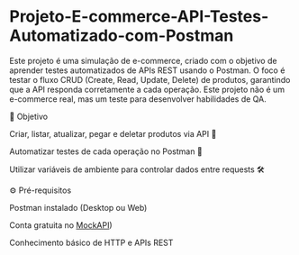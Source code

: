 # Projeto-E-commerce-API-Testes-Automatizado-com-Postman
Este projeto é uma simulação de e-commerce, criado com o objetivo de aprender testes automatizados de APIs REST usando o Postman. O foco é testar o fluxo CRUD (Create, Read, Update, Delete) de produtos, garantindo que a API responda corretamente a cada operação. Este projeto não é um e-commerce real, mas um teste para desenvolver habilidades de QA.

🎯 Objetivo

Criar, listar, atualizar, pegar e deletar produtos via API 📝

Automatizar testes de cada operação no Postman 🤖

Utilizar variáveis de ambiente para controlar dados entre requests 🛠️

⚙️ Pré-requisitos

Postman instalado (Desktop ou Web)

Conta gratuita no [MockAPI](https://mockapi.io/)) 

Conhecimento básico de HTTP e APIs REST


